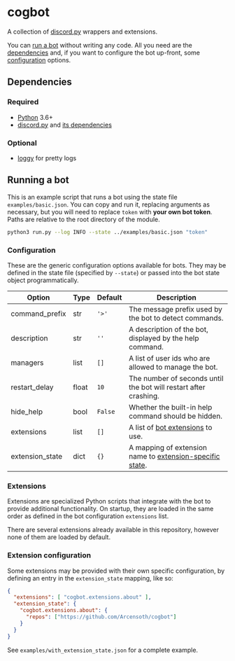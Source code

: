 # cogbot
A collection of [discord.py](https://github.com/Rapptz/discord.py) wrappers and extensions.

You can [run a bot](#running-a-bot) without writing any code. All you need are the [dependencies](#dependencies) and, if you want to configure the bot up-front, some [configuration](#configuration) options.

## Dependencies

### Required
* [Python](https://www.python.org/) 3.6+
* [discord.py](https://github.com/Rapptz/discord.py) and [its dependencies](https://github.com/Rapptz/discord.py#requirements)

### Optional
* [loggy](https://github.com/Arcensoth/loggy) for pretty logs

## Running a bot
This is an example script that runs a bot using the state file `examples/basic.json`. You can copy and run it, replacing arguments as necessary, but you will need to replace `token` with **your own bot token**. Paths are relative to the root directory of the module.

```bash
python3 run.py --log INFO --state ../examples/basic.json "token"
```

### Configuration
These are the generic configuration options available for bots. They may be defined in the state file (specified by `--state`) or passed into the bot state object programmatically.

| Option            | Type  | Default   | Description
| ----------------- | ----- | --------- | -----------
| command_prefix    | str   | `'>'`     | The message prefix used by the bot to detect commands.
| description       | str   | `''`      | A description of the bot, displayed by the help command.
| managers          | list  | `[]`      | A list of user ids who are allowed to manage the bot.
| restart_delay     | float | `10`      | The number of seconds until the bot will restart after crashing.
| hide_help         | bool  | `False`   | Whether the built-in help command should be hidden.
| extensions        | list  | `[]`      | A list of [bot extensions](#extensions) to use.
| extension_state   | dict  | `{}`      | A mapping of extension name to [extension-specific state](#extension-configuration).

### Extensions
Extensions are specialized Python scripts that integrate with the bot to provide additional functionality. On startup, they are loaded in the same order as defined in the bot configuration `extensions` list.

There are several extensions already available in this repository, however none of them are loaded by default.

### Extension configuration
Some extensions may be provided with their own specific configuration, by defining an entry in the `extension_state` mapping, like so:

```json
{
  "extensions": [ "cogbot.extensions.about" ],
  "extension_state": {
    "cogbot.extensions.about": {
      "repos": ["https://github.com/Arcensoth/cogbot"]
    }
  }
}
```

See `examples/with_extension_state.json` for a complete example.

